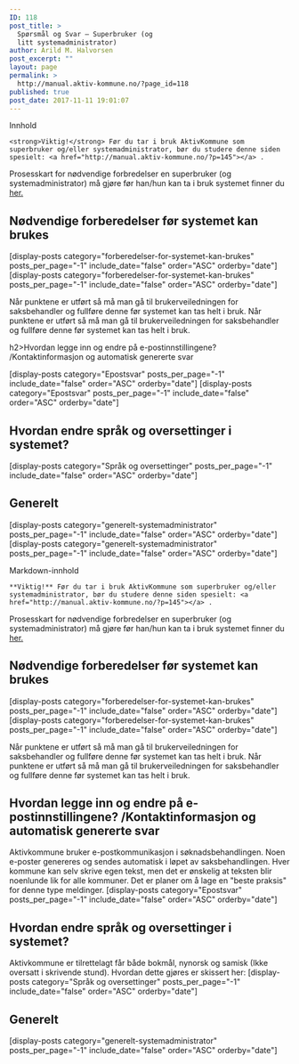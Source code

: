 ```yaml
---
ID: 118
post_title: >
  Spørsmål og Svar – Superbruker (og
  litt systemadministrator)
author: Arild M. Halvorsen
post_excerpt: ""
layout: page
permalink: >
  http://manual.aktiv-kommune.no/?page_id=118
published: true
post_date: 2017-11-11 19:01:07
---
```






Innhold   

    <strong>Viktig!</strong> Før du tar i bruk AktivKommune som superbruker og/eller systemadministrator, bør du studere denne siden spesielt: <a href="http://manual.aktiv-kommune.no/?p=145"></a> . 

   Prosesskart for nødvendige forbredelser en superbruker (og systemadministrator) må gjøre før han/hun kan ta i bruk systemet finner du <a href="http://manual.aktiv-kommune.no/wp-content/uploads/2018/01/Aktivkommune-prosesskart-for-nødvendige-forberedelser-for-systemadministrator-før-oppstart-PDF-3.pdf">her.</a>
 

<h2>Nødvendige forberedelser før systemet kan brukes</h2> 

[display-posts category="forberedelser-for-systemet-kan-brukes" posts_per_page="-1" include_date="false" order="ASC" orderby="date"]   [display-posts category="forberedelser-for-systemet-kan-brukes" posts_per_page="-1" include_date="false" order="ASC" orderby="date"] 

Når punktene er utført så må man gå til brukerveiledningen for saksbehandler og fullføre denne før systemet kan tas helt i bruk.   Når punktene er utført så må man gå til brukerveiledningen for saksbehandler og fullføre denne før systemet kan tas helt i bruk. 

h2>Hvordan legge inn og endre på e-postinnstillingene? /Kontaktinformasjon og automatisk genererte svar</h2> 

[display-posts category="Epostsvar" posts_per_page="-1" include_date="false" order="ASC" orderby="date"]   [display-posts category="Epostsvar" posts_per_page="-1" include_date="false" order="ASC" orderby="date"] 

<h2>Hvordan endre språk og oversettinger i systemet?</h2> 

 [display-posts category="Språk og oversettinger" posts_per_page="-1" include_date="false" order="ASC" orderby="date"] 

 <h2>Generelt</h2> 

[display-posts category="generelt-systemadministrator" posts_per_page="-1" include_date="false" order="ASC" orderby="date"]   [display-posts category="generelt-systemadministrator" posts_per_page="-1" include_date="false" order="ASC" orderby="date"] 




Markdown-innhold


    **Viktig!** Før du tar i bruk AktivKommune som superbruker og/eller systemadministrator, bør du studere denne siden spesielt: <a href="http://manual.aktiv-kommune.no/?p=145"></a> . 

   Prosesskart for nødvendige forbredelser en superbruker (og systemadministrator) må gjøre før han/hun kan ta i bruk systemet finner du [her.](http://manual.aktiv-kommune.no/wp-content/uploads/2018/01/Aktivkommune-prosesskart-for-nødvendige-forberedelser-for-systemadministrator-før-oppstart-PDF-3.pdf)
 
   ## Nødvendige forberedelser før systemet kan brukes  

[display-posts category="forberedelser-for-systemet-kan-brukes" posts_per_page="-1" include_date="false" order="ASC" orderby="date"]   [display-posts category="forberedelser-for-systemet-kan-brukes" posts_per_page="-1" include_date="false" order="ASC" orderby="date"] 

Når punktene er utført så må man gå til brukerveiledningen for saksbehandler og fullføre denne før systemet kan tas helt i bruk.   Når punktene er utført så må man gå til brukerveiledningen for saksbehandler og fullføre denne før systemet kan tas helt i bruk. 

## Hvordan legge inn og endre på e-postinnstillingene? /Kontaktinformasjon og automatisk genererte svar 
Aktivkommune bruker e-postkommunikasjon i søknadsbehandlingen. Noen e-poster genereres og sendes automatisk i løpet av saksbehandlingen. Hver kommune kan selv skrive egen tekst, men det er ønskelig at teksten blir noenlunde lik for alle kommuner. Det er planer om å lage en "beste praksis" for denne type meldinger.
[display-posts category="Epostsvar" posts_per_page="-1" include_date="false" order="ASC" orderby="date"] 

  ## Hvordan endre språk og oversettinger i systemet?  
Aktivkommune er tilrettelagt får både bokmål, nynorsk og samisk (Ikke oversatt i skrivende stund). Hvordan dette gjøres er skissert her:  [display-posts category="Språk og oversettinger" posts_per_page="-1" include_date="false" order="ASC" orderby="date"] 

 ## Generelt 

[display-posts category="generelt-systemadministrator" posts_per_page="-1" include_date="false" order="ASC" orderby="date"]